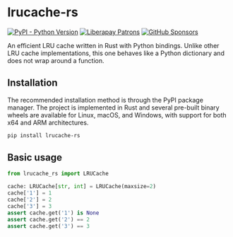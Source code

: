 # lrucache-rs

[![PyPI - Python Version](https://shields.monicz.dev/pypi/pyversions/lrucache-rs)](https://pypi.org/project/lrucache-rs)
[![Liberapay Patrons](https://shields.monicz.dev/liberapay/patrons/Zaczero?logo=liberapay&label=Patrons)](https://liberapay.com/Zaczero/)
[![GitHub Sponsors](https://shields.monicz.dev/github/sponsors/Zaczero?logo=github&label=Sponsors&color=%23db61a2)](https://github.com/sponsors/Zaczero)

An efficient LRU cache written in Rust with Python bindings. Unlike other LRU cache implementations, this one behaves like a Python dictionary and does not wrap around a function.

## Installation

The recommended installation method is through the PyPI package manager. The project is implemented in Rust and several pre-built binary wheels are available for Linux, macOS, and Windows, with support for both x64 and ARM architectures.

```sh
pip install lrucache-rs
```

## Basic usage

```py
from lrucache_rs import LRUCache

cache: LRUCache[str, int] = LRUCache(maxsize=2)
cache['1'] = 1
cache['2'] = 2
cache['3'] = 3
assert cache.get('1') is None
assert cache.get('2') == 2
assert cache.get('3') == 3
```

